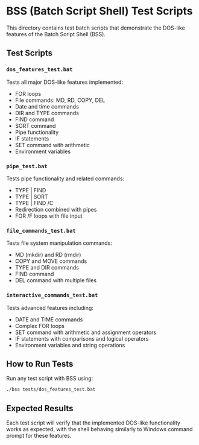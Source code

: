 # BSS (Batch Script Shell) Test Scripts

This directory contains test batch scripts that demonstrate the DOS-like features of the Batch Script Shell (BSS).

## Test Scripts

### `dos_features_test.bat`
Tests all major DOS-like features implemented:
- FOR loops
- File commands: MD, RD, COPY, DEL
- Date and time commands
- DIR and TYPE commands
- FIND command
- SORT command
- Pipe functionality
- IF statements
- SET command with arithmetic
- Environment variables

### `pipe_test.bat`
Tests pipe functionality and related commands:
- TYPE | FIND
- TYPE | SORT
- TYPE | FIND /C
- Redirection combined with pipes
- FOR /F loops with file input

### `file_commands_test.bat`
Tests file system manipulation commands:
- MD (mkdir) and RD (rmdir)
- COPY and MOVE commands
- TYPE and DIR commands
- FIND command
- DEL command with multiple files

### `interactive_commands_test.bat`
Tests advanced features including:
- DATE and TIME commands
- Complex FOR loops
- SET command with arithmetic and assignment operators
- IF statements with comparisons and logical operators
- Environment variables and string operations

## How to Run Tests

Run any test script with BSS using:
```bash
./bss tests/dos_features_test.bat
```

## Expected Results

Each test script will verify that the implemented DOS-like functionality works as expected, with the shell behaving similarly to Windows command prompt for these features.